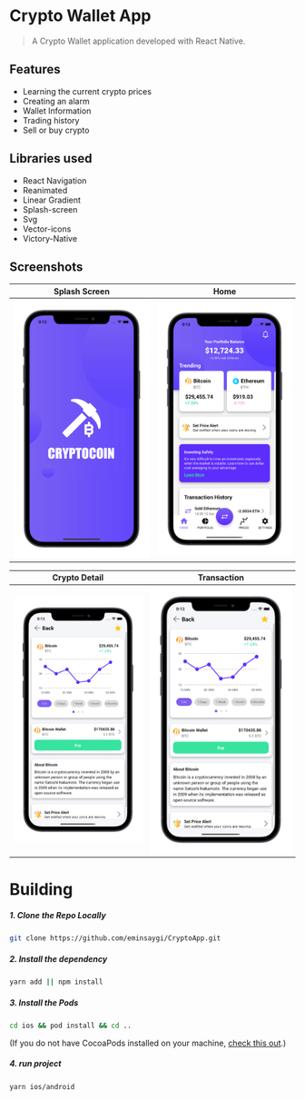 # Crypto Wallet App

> A Crypto Wallet application developed with React Native.

## Features
- Learning the current crypto prices
- Creating an alarm
- Wallet Information
- Trading history
- Sell or buy crypto


## Libraries used

- React Navigation
- Reanimated
- Linear Gradient
- Splash-screen
- Svg
- Vector-icons
- Victory-Native

## Screenshots



Splash Screen | Home 
:-------------------------: | :-------------------------: 
![Preview](/Images/1.png) | ![Preview](/Images/2.png)

Crypto Detail  | Transaction
:-------------------------: | :-------------------------:
![Preview](/Images/3.png) | ![Preview](/Images/3.png)


# Building


##### 1. Clone the Repo Locally
```Bash
git clone https://github.com/eminsaygi/CryptoApp.git
```

##### 2. Install the dependency
```Bash
yarn add || npm install
```

##### 3. Install the Pods
```Bash
cd ios && pod install && cd ..
```
(If you do not have CocoaPods installed on your machine, [check this out](https://cocoapods.org/#install).)

##### 4. run project
```Bash
yarn ios/android 
```
